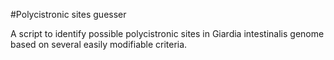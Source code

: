 #Polycistronic sites guesser

A script to identify possible polycistronic sites in Giardia intestinalis genome based on several easily modifiable criteria.
